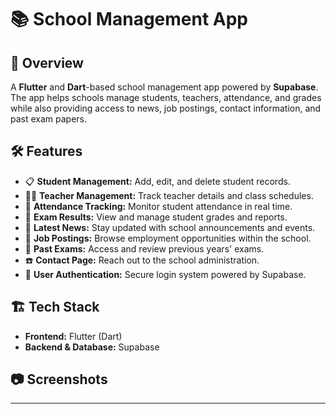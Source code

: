 # 📚 School Management App  

## 🚀 Overview  
A **Flutter** and **Dart**-based school management app powered by **Supabase**. The app helps schools manage students, teachers, attendance, and grades while also providing access to news, job postings, contact information, and past exam papers.  

## 🛠️ Features  
- 📋 **Student Management:** Add, edit, and delete student records.  
- 👩‍🏫 **Teacher Management:** Track teacher details and class schedules.  
- 📆 **Attendance Tracking:** Monitor student attendance in real time.  
- 🎯 **Exam Results:** View and manage student grades and reports.  
- 📰 **Latest News:** Stay updated with school announcements and events.  
- 💼 **Job Postings:** Browse employment opportunities within the school.  
- 📄 **Past Exams:** Access and review previous years' exams.  
- ☎️ **Contact Page:** Reach out to the school administration.  
- 🔐 **User Authentication:** Secure login system powered by Supabase.  

## 🏗️ Tech Stack  
- **Frontend:** Flutter (Dart)  
- **Backend & Database:** Supabase  

## 📷 Screenshots  
******************************************* 

